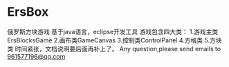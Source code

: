 # ErsBox
俄罗斯方块游戏
基于java语言，eclipse开发工具
游戏包含四大类：
1.游戏主类ErsBlocksGame
2.画布类GameCanvas
3.控制类ControlPanel
4.方格类
5.方块类
 时间紧张，文档说明要后面再补上了。
Any question,please send emails to 961577196@qq.com 
